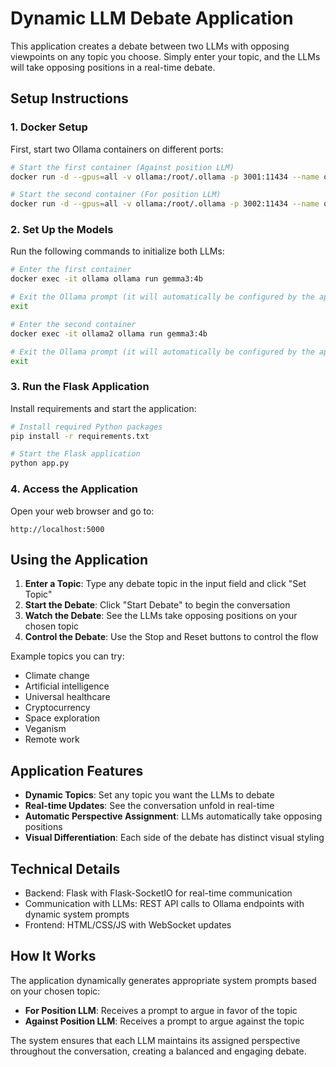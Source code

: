 # Dynamic LLM Debate Application

This application creates a debate between two LLMs with opposing viewpoints on any topic you choose. Simply enter your topic, and the LLMs will take opposing positions in a real-time debate.

## Setup Instructions

### 1. Docker Setup

First, start two Ollama containers on different ports:

```bash
# Start the first container (Against position LLM)
docker run -d --gpus=all -v ollama:/root/.ollama -p 3001:11434 --name ollama ollama/ollama

# Start the second container (For position LLM) 
docker run -d --gpus=all -v ollama:/root/.ollama -p 3002:11434 --name ollama2 ollama/ollama
```

### 2. Set Up the Models

Run the following commands to initialize both LLMs:

```bash
# Enter the first container
docker exec -it ollama ollama run gemma3:4b

# Exit the Ollama prompt (it will automatically be configured by the app)
exit

# Enter the second container
docker exec -it ollama2 ollama run gemma3:4b

# Exit the Ollama prompt (it will automatically be configured by the app)
exit
```

### 3. Run the Flask Application

Install requirements and start the application:

```bash
# Install required Python packages
pip install -r requirements.txt

# Start the Flask application
python app.py
```

### 4. Access the Application

Open your web browser and go to:
```
http://localhost:5000
```

## Using the Application

1. **Enter a Topic**: Type any debate topic in the input field and click "Set Topic"
2. **Start the Debate**: Click "Start Debate" to begin the conversation
3. **Watch the Debate**: See the LLMs take opposing positions on your chosen topic
4. **Control the Debate**: Use the Stop and Reset buttons to control the flow

Example topics you can try:
- Climate change
- Artificial intelligence
- Universal healthcare
- Cryptocurrency
- Space exploration
- Veganism
- Remote work

## Application Features

- **Dynamic Topics**: Set any topic you want the LLMs to debate
- **Real-time Updates**: See the conversation unfold in real-time
- **Automatic Perspective Assignment**: LLMs automatically take opposing positions
- **Visual Differentiation**: Each side of the debate has distinct visual styling

## Technical Details

- Backend: Flask with Flask-SocketIO for real-time communication
- Communication with LLMs: REST API calls to Ollama endpoints with dynamic system prompts
- Frontend: HTML/CSS/JS with WebSocket updates

## How It Works

The application dynamically generates appropriate system prompts based on your chosen topic:

- **For Position LLM**: Receives a prompt to argue in favor of the topic
- **Against Position LLM**: Receives a prompt to argue against the topic

The system ensures that each LLM maintains its assigned perspective throughout the conversation, creating a balanced and engaging debate.
